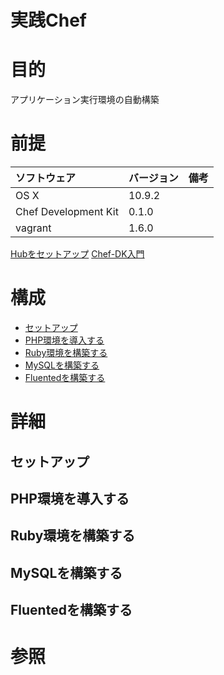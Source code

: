 実践Chef
=============
# 目的
アプリケーション実行環境の自動構築

# 前提
| ソフトウェア   | バージョン   | 備考        |
|:---------------|:-------------|:------------|
| OS X           |10.9.2        |             |
| Chef Development Kit  |0.1.0  |             |
| vagrant        |1.6.0         |             |

[Hubをセットアップ](https://github.com/github/hub)
[Chef-DK入門](https://github.com/k2works/Chef-DK_introduction)

# 構成
+ [セットアップ](#1)
+ [PHP環境を導入する](#2)
+ [Ruby環境を構築する](#3)
+ [MySQLを構築する](#4)
+ [Fluentedを構築する](#5)

# 詳細
## セットアップ

## PHP環境を導入する

## Ruby環境を構築する

## MySQLを構築する

## Fluentedを構築する

# 参照
